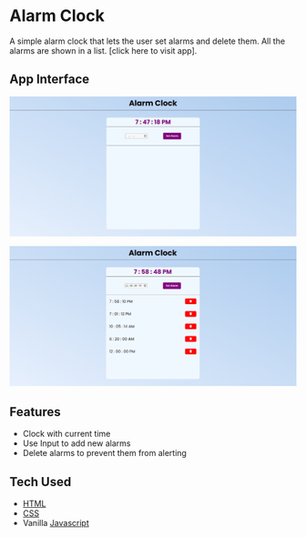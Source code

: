 # Alarm Clock

A simple alarm clock that lets the user set alarms and delete them. All the alarms are shown in a list. [click here to visit app].

## App Interface

![Alarm Clock](assets/homepage.jpg)

![Alarm List](assets/alarm_clock.png)

## Features

- Clock with current time
- Use Input to add new alarms
- Delete alarms to prevent them from alerting

## Tech Used

- [HTML](https://en.wikipedia.org/wiki/HTML)
- [CSS](https://en.wikipedia.org/wiki/CSS)
- Vanilla [Javascript](https://www.javascript.com/)
